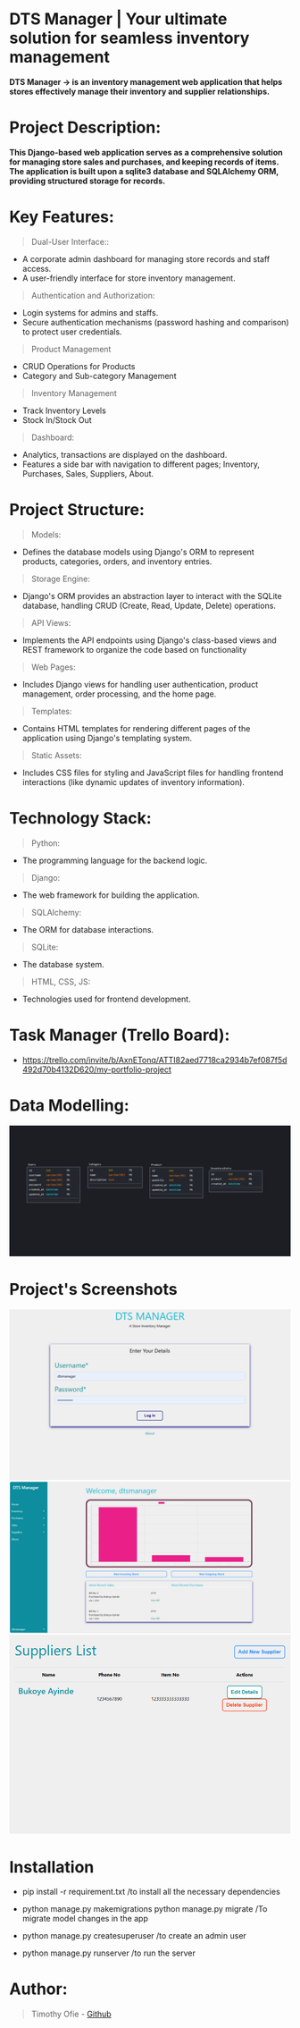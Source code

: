 # DTS Manager | Your ultimate solution for seamless inventory management


__DTS Manager -> is an inventory management web application that helps stores effectively manage their inventory and supplier relationships.__


# Project Description:
__This Django-based web application serves as a comprehensive solution for managing store sales and purchases, and keeping records of items. The application is built upon a sqlite3 database and SQLAlchemy ORM, providing structured storage for records.__


# Key Features:

> Dual-User Interface::
* A corporate admin dashboard for managing store records and staff access.
* A user-friendly interface for store inventory management.

> Authentication and Authorization:
* Login systems for admins and staffs.
* Secure authentication mechanisms (password hashing and comparison) to protect user credentials.

> Product Management
* CRUD Operations for Products
* Category and Sub-category Management

> Inventory Management
* Track Inventory Levels
* Stock In/Stock Out


> Dashboard:
* Analytics, transactions are displayed on the dashboard.
* Features a side bar with navigation to different pages; Inventory, Purchases, Sales, Suppliers, About.


# Project Structure:
> Models:
* Defines the database models using Django's ORM to represent products, categories, orders, and inventory entries.

> Storage Engine:
* Django's ORM provides an abstraction layer to interact with the SQLite database, handling CRUD (Create, Read, Update, Delete) operations.

> API Views:
*  Implements the API endpoints using Django's class-based views and REST framework to organize the code based on functionality

> Web Pages:
* Includes Django views for handling user authentication, product management, order processing, and the home page.

> Templates:
* Contains HTML templates for rendering different pages of the application using Django's templating system.

> Static Assets:
* Includes CSS files for styling and JavaScript files for handling frontend interactions (like dynamic updates of inventory information).


# Technology Stack:
> Python:
* The programming language for the backend logic.
> Django:
* The web framework for building the application.
> SQLAlchemy:
* The ORM for database interactions.
> SQLite:
* The database system.
> HTML, CSS, JS:
* Technologies used for frontend development.

# Task Manager (Trello Board):
* https://trello.com/invite/b/AxnETonq/ATTI82aed7718ca2934b7ef087f5d492d70b4132D620/my-portfolio-project

# Data Modelling:
![Database](screenshots/DB_model.png)

# Project's Screenshots
![Login](screenshots/Login.png)
![Dashboard](screenshots/Dashboard.png)
![Suppliers](screenshots/Suppliers.png)


# Installation
* pip install -r requirement.txt   /to install all the necessary dependencies

* python manage.py makemigrations
  python manage.py migrate
 /To migrate model changes in the app

* python manage.py createsuperuser   /to create an admin user

* python manage.py runserver   /to run the server

# Author:
> Timothy Ofie - [Github](https://github.com/Timzblue12)
